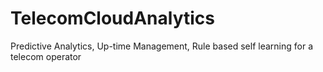 # TelecomCloudAnalytics
Predictive Analytics, Up-time Management, Rule based self learning for a telecom operator
